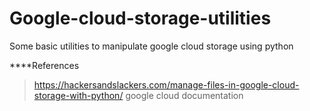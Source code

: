 # Google-cloud-storage-utilities
Some basic utilities to manipulate google cloud storage using python

****References
> https://hackersandslackers.com/manage-files-in-google-cloud-storage-with-python/
> google cloud documentation
